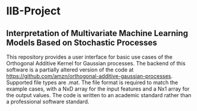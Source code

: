 # IIB-Project

## Interpretation of Multivariate Machine Learning Models Based on Stochastic Processes

This repository provides a user interface for basic use cases of the Orthogonal Additive Kernel for Gaussian processes.
The backend of this software is a partially altered version of the code
at https://github.com/amzn/orthogonal-additive-gaussian-processes.
Supported file types are .mat. The file format is required to match the example cases, with a NxD array for the input
features and a Nx1 array for the output values.
The code is written to an academic standard rather than a professional software standard.